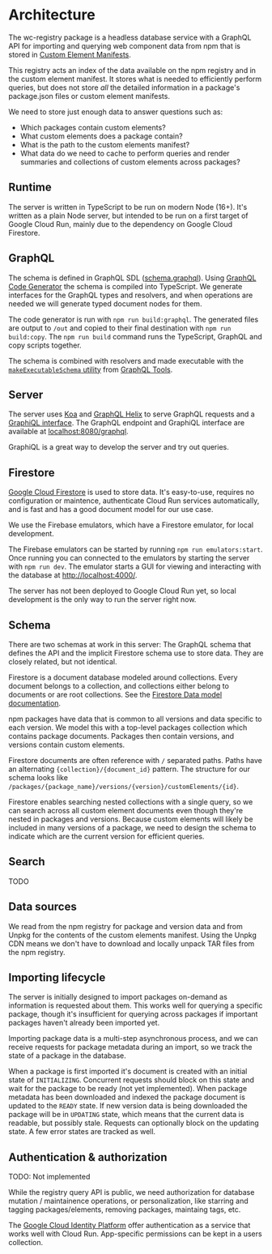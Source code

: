 # Architecture

The wc-registry package is a headless database service with a GraphQL API for importing and querying web component data from npm that is stored in [Custom Element Manifests](https://github.com/webcomponents/custom-elements-manifest).

This registry acts an index of the data available on the npm registry and in the custom element manifest. It stores what is needed to efficiently perform queries, but does not store _all_ the detailed information in a package's package.json files or custom element manifests.

We need to store just enough data to answer questions such as:

- Which packages contain custom elements?
- What custom elements does a package contain?
- What is the path to the custom elements manifest?
- What data do we need to cache to perform queries and render summaries and collections of custom elements across packages?

## Runtime

The server is written in TypeScript to be run on modern Node (16+). It's written as a plain Node server, but intended to be run on a first target of Google Cloud Run, mainly due to the dependency on Google Cloud Firestore.

## GraphQL

The schema is defined in GraphQL SDL ([schema.graphql](./src/schema.graphql)). Using [GraphQL Code Generator](https://www.graphql-code-generator.com/) the schema is compiled into TypeScript. We generate interfaces for the GraphQL types and resolvers, and when operations are needed we will generate typed document nodes for them.

The code generator is run with `npm run build:graphql`. The generated files are output to `/out` and copied to their final destination with `npm run build:copy`. The `npm run build` command runs the TypeScript, GraphQL and copy scripts together.

The schema is combined with resolvers and made executable with the [`makeExecutableSchema` utility](https://www.graphql-tools.com/docs/generate-schema/) from [GraphQL Tools](https://www.graphql-tools.com/).

## Server

The server uses [Koa](https://koajs.com/) and [GraphQL Helix](https://github.com/contrawork/graphql-helix) to serve GraphQL requests and a [GraphiQL interface](https://github.com/graphql/graphiql/blob/main/packages/graphiql/README.md). The GraphQL endpoint and GraphiQL interface are available at [localhost:8080/graphql]().

GraphiQL is a great way to develop the server and try out queries.

## Firestore

[Google Cloud Firestore](https://cloud.google.com/firestore) is used to store data. It's easy-to-use, requires no configuration or maintence, authenticate Cloud Run services automatically, and is fast and has a good document model for our use case.

We use the Firebase emulators, which have a Firestore emulator, for local development.

The Firebase emulators can be started by running `npm run emulators:start`. Once running you can connected to the emulators by starting the server with `npm run dev`. The emulator starts a GUI for viewing and interacting with the database at [http://localhost:4000/]().

The server has not been deployed to Google Cloud Run yet, so local development is the only way to run the server right now.

## Schema

There are two schemas at work in this server: The GraphQL schema that defines the API and the implicit Firestore schema use to store data. They are closely related, but not identical.

Firestore is a document database modeled around collections. Every document belongs to a collection, and collections either belong to documents or are root collections. See the [Firestore Data model documentation](https://cloud.google.com/firestore/docs/data-model).

npm packages have data that is common to all versions and data specific to each version. We model this with a top-level packages collection which contains package documents. Packages then contain versions, and versions contain custom elements.

Firestore documents are often reference with `/` separated paths. Paths have an alternating `{collection}/{document_id}` pattern. The structure for our schema looks like `/packages/{package_name}/versions/{version}/customElements/{id}`.

Firestore enables searching nested collections with a single query, so we can search across all custom element documents even though they're nested in packages and versions. Because custom elements will likely be included in many versions of a package, we need to design the schema to indicate which are the current version for efficient queries.

## Search

TODO

## Data sources

We read from the npm registry for package and version data and from Unpkg for the contents of the custom elements manifest. Using the Unpkg CDN means we don't have to download and locally unpack TAR files from the npm registry.

## Importing lifecycle

The server is initially designed to import packages on-demand as information is requested about them. This works well for querying a specific package, though it's insufficient for querying across packages if important packages haven't already been imported yet.

Importing package data is a multi-step asynchronous process, and we can receive requests for package metadata during an import, so we track the state of a package in the database.

When a package is first imported it's document is created with an initial state of `INITIALIZING`. Concurrent requests should block on this state and wait for the package to be ready (not yet implemented). When package metadata has been downloaded and indexed the package document is updated to the `READY` state. If new version data is being downloaded the package will be in `UPDATING` state, which means that the current data is readable, but possibly stale. Requests can optionally block on the updating state. A few error states are tracked as well.

## Authentication & authorization

TODO: Not implemented

While the registry query API is public, we need authorization for database mutation / maintainence operations, or personalization, like starring and tagging packages/elements, removing packages, maintaing tags, etc.

The [Google Cloud Identity Platform](https://cloud.google.com/identity-platform) offer authentication as a service that works well with Cloud Run. App-specific permissions can be kept in a users collection.
